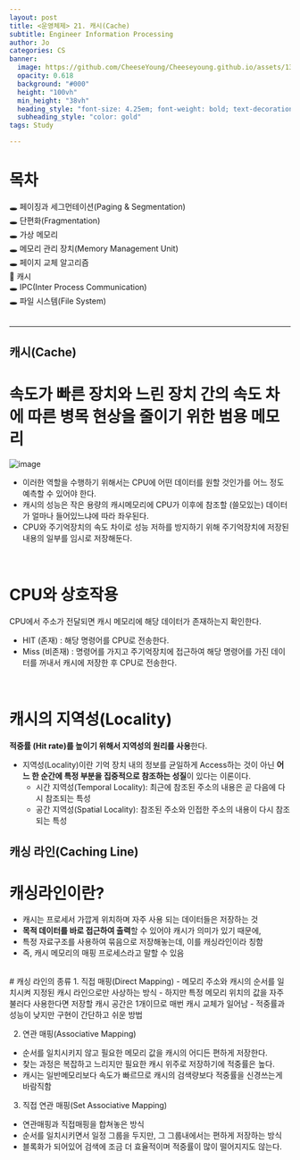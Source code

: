 ```yaml
---
layout: post
title: <운영체제> 21. 캐시(Cache)
subtitle: Engineer Information Processing
author: Jo
categories: CS
banner:
  image: https://github.com/CheeseYoung/Cheeseyoung.github.io/assets/132384527/7aa2d21d-c681-4fe9-97d7-8010b6749e2f
  opacity: 0.618
  background: "#000"
  height: "100vh"
  min_height: "38vh"
  heading_style: "font-size: 4.25em; font-weight: bold; text-decoration: underline"
  subheading_style: "color: gold"
tags: Study

---
```


# 목차
🕳 페이징과 세그먼테이션(Paging & Segmentation) <br>
🕳 단편화(Fragmentation) <br>
🕳 가상 메모리 <br>
🕳 메모리 관리 장치(Memory Management Unit) <br>
🕳 페이지 교체 알고리즘 <br>
📌 캐시 <br>
🕳 IPC(Inter Process Communication) <br>
🕳 파일 시스템(File System) <br>
<br>
<hr>

## 캐시(Cache)
# 속도가 빠른 장치와 느린 장치 간의 속도 차에 따른 병목 현상을 줄이기 위한 범용 메모리
![image](https://github.com/CheeseYoung/Cheeseyoung.github.io/assets/132384527/7aa2d21d-c681-4fe9-97d7-8010b6749e2f)
- 이러한 역할을 수행하기 위해서는 CPU에 어떤 데이터를 원할 것인가를 어느 정도 예측할 수 있어야 한다.
- 캐시의 성능은 작은 용량의 캐시메모리에 CPU가 이후에 참조할 (쓸모있는) 데이터가 얼마나 들어있느냐에 따라 좌우된다.
- CPU와 주기억장치의 속도 차이로 성능 저하를 방지하기 위해 주기억장치에 저장된 내용의 일부를 임시로 저장해둔다.
<br>

# CPU와 상호작용
CPU에서 주소가 전달되면 캐시 메모리에 해당 데이터가 존재하는지 확인한다. 
- HIT (존재) : 해당 명령어를 CPU로 전송한다.
- Miss (비존재) : 명령어를 가지고 주기억장치에 접근하여 해당 명령어를 가진 데이터를 꺼내서 캐시에 저장한 후 CPU로 전송한다.
<br>

# 캐시의 지역성(Locality)
**적중률 (Hit rate)를 높이기 위해서 지역성의 원리를 사용**한다. 
- 지역성(Locality)이란 기억 장치 내의 정보를 균일하게 Access하는 것이 아닌 **어느 한 순간에 특정 부분을 집중적으로 참조하는 성질**이 있다는 이론이다. 
  - 시간 지역성(Temporal Locality): 최근에 참조된 주소의 내용은 곧 다음에 다시 참조되는 특성
  - 공간 지역성(Spatial Locality): 참조된 주소와 인접한 주소의 내용이 다시 참조되는 특성

## 캐싱 라인(Caching Line)
# 캐싱라인이란?
- 캐시는 프로세서 가깝게 위치하며 자주 사용 되는 데이터들은 저장하는 것
- **목적 데이터를 바로 접근하여 출력**할 수 있어야 캐시가 의미가 있기 때문에,
- 특정 자료구조를 사용하여 묶음으로 저장해놓는데, 이를 캐싱라인이라 칭함
- 즉, 캐시 메모리의 매핑 프로세스라고 말할 수 있음
<br>
# 캐싱 라인의 종류
1. 직접 매핑(Direct Mapping)
- 메모리 주소와 캐시의 순서를 일치시켜 지정된 캐시 라인으로만 사상하는 방식
- 하지만 특정 메모리 위치의 값을 자주 불러다 사용한다면 저장할 캐시 공간은 1개이므로 매번 캐시 교체가 일어남
- 적중률과 성능이 낮지만 구현이 간단하고 쉬운 방법

2. 연관 매핑(Associative Mapping)
- 순서를 일치시키지 않고 필요한 메모리 값을 캐시의 어디든 편하게 저장한다.
- 찾는 과정은 복잡하고 느리지만 필요한 캐시 위주로 저장하기에 적중률은 높다.
- 캐시는 일반메모리보다 속도가 빠르므로 캐시의 검색량보다 적중률을 신경쓰는게 바람직함

3. 직접 연관 매핑(Set Associative Mapping)
- 연관매핑과 직접매핑을 합쳐놓은 방식
- 순서를 일치시키면서 일정 그룹을 두지만, 그 그룹내에서는 편하게 저장하는 방식
- 블록화가 되어있어 검색에 조금 더 효율적이며 적중률이 많이 떨어지지도 않는다.

























